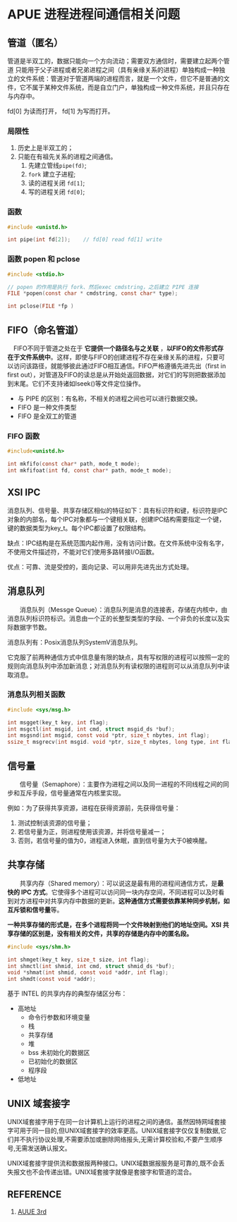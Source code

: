 # APUE 进程进程间通信相关问题

## 管道（匿名）

管道是半双工的，数据只能向一个方向流动；需要双方通信时，需要建立起两个管道 只能用于父子进程或者兄弟进程之间（具有亲缘关系的进程）单独构成一种独立的文件系统：管道对于管道两端的进程而言，就是一个文件，但它不是普通的文件，它不属于某种文件系统，而是自立门户，单独构成一种文件系统，并且只存在与内存中。

fd[0] 为读而打开， fd[1] 为写而打开。

### 局限性

1. 历史上是半双工的；
2. 只能在有祖先关系的进程之间通信。
   1. 先建立管线`pipe(fd)`;
   2. `fork` 建立子进程;
   3. 读的进程关闭 `fd[1]`;
   4. 写的进程关闭 `fd[0]`;

### 函数

```c
#include <unistd.h>

int pipe(int fd[2]);    // fd[0] read fd[1] write
```

### 函数 popen 和 pclose

```c
#include <stdio.h>

// popen 的作用是执行 fork、然后exec cmdstring，之后建立 PIPE 连接
FILE *popen(const char * cmdstring, const char* type);

int pclose(FILE *fp )
```

## FIFO（命名管道）

　FIFO不同于管道之处在于 **它提供一个路径名与之关联** ，**以FIFO的文件形式存在于文件系统中**。这样，即使与FIFO的创建进程不存在亲缘关系的进程，只要可以访问该路径，就能够彼此通过FIFO相互通信。FIFO严格遵循先进先出（first in first out），对管道及FIFO的读总是从开始处返回数据，对它们的写则把数据添加到末尾。它们不支持诸如lseek()等文件定位操作。

* 与 PIPE 的区别：有名称，不相关的进程之间也可以进行数据交换。
* FIFO 是一种文件类型
* FIFO 是全双工的管道

### FIFO 函数

```c
#include<unistd.h>

int mkfifo(const char* path, mode_t mode);
int mkfifoat(int fd, const char* path, mode_t mode);
```

## XSI IPC

消息队列、信号量、共享存储区相似的特征如下：具有标识符和键，标识符是IPC对象的内部名，每个IPC对象都与一个键相关联，创建IPC结构需要指定一个键，键的数据类型为key_t。每个IPC都设置了权限结构。

缺点：IPC结构是在系统范围内起作用，没有访问计数。在文件系统中没有名字，不使用文件描述符，不能对它们使用多路转接I/O函数。

优点：可靠、流是受控的，面向记录、可以用非先进先出方式处理。

## 消息队列

　　消息队列（Messge Queue）：消息队列是消息的连接表，存储在内核中，由消息队列标识符标识。消息由一个正的长整型类型的字段、一个非负的长度以及实际数据字节数。

消息队列有：Posix消息队列SystemV消息队列。

它克服了前两种通信方式中信息量有限的缺点，具有写权限的进程可以按照一定的规则向消息队列中添加新消息；对消息队列有读权限的进程则可以从消息队列中读取消息。

### 消息队列相关函数

```c
#include <sys/msg.h>

int msgget(key_t key, int flag);
int msgctl(int msgid, int cmd, struct msgid_ds *buf);
int msgsnd(int msgid, const void *ptr, size_t nbytes, int flag);
ssize_t msgrecv(int msgid. void *ptr, size_t nbytes, long type, int flag);
```

## 信号量

　　信号量（Semaphore）：主要作为进程之间以及同一进程的不同线程之间的同步和互斥手段，信号量通常在内核里实现。

例如：为了获得共享资源，进程在获得资源前，先获得信号量：

1. 测试控制该资源的信号量；
2. 若信号量为正，则进程使用该资源，并将信号量减一；
3. 否则，若信号量的值为0，进程进入休眠，直到信号量为大于0被唤醒。

## 共享存储

　　共享内存（Shared memory）：可以说这是最有用的进程间通信方式，是**最快的 IPC 方式**。它使得多个进程可以访问同一块内存空间，不同进程可以及时看到对方进程中对共享内存中数据的更新。**这种通信方式需要依靠某种同步机制，如互斥锁和信号量**等。

**一种共享存储的形式是，在多个进程将同一个文件映射到他们的地址空间。XSI 共享存储的区别是，没有相关的文件，共享的存储是内存中的匿名段。**

```c
#include <sys/shm.h>

int shmget(key_t key, size_t size, int flag);
int shmctl(int shmid, int cmd, struct shmid_ds *buf);
void *shmat(int shmid, const void *addr, int flag);
int shmdt(const void *addr);
```

基于 INTEL 的共享内存的典型存储区分布：

* 高地址
  * 命令行参数和环境变量
  * 栈
  * 共享存储
  * 堆
  * bss 未初始化的数据区
  * 已初始化的数据区
  * 程序段
* 低地址

## UNIX 域套接字

UNIX域套接字用于在同一台计算机上运行的进程之间的通信。虽然因特网域套接字可用于同一目的,但UNIX域套接字的效率更高。UNIX域套接字仅仅复制数据,它们并不执行协议处理,不需要添加或删除网络报头,无需计算校验和,不要产生顺序号,无需发送确认报文。

UNIX域套接字提供流和数据报两种接口。UNIX域数据报服务是可靠的,既不会丢失报文也不会传递出错。UNIX域套接字就像是套接字和管道的混合。

## REFERENCE

1. [AUUE 3rd](#apue)
